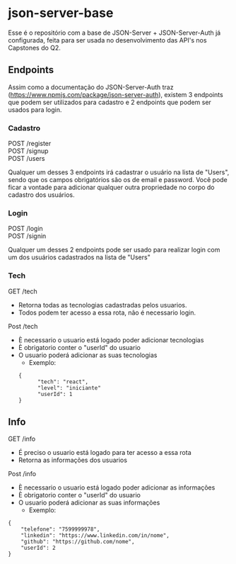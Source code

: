 # json-server-base

Esse é o repositório com a base de JSON-Server + JSON-Server-Auth já configurada, feita para ser usada no desenvolvimento das API's nos Capstones do Q2.

## Endpoints

Assim como a documentação do JSON-Server-Auth traz (https://www.npmjs.com/package/json-server-auth), existem 3 endpoints que podem ser utilizados para cadastro e 2 endpoints que podem ser usados para login.

### Cadastro

POST /register <br/>
POST /signup <br/>
POST /users

Qualquer um desses 3 endpoints irá cadastrar o usuário na lista de "Users", sendo que os campos obrigatórios são os de email e password.
Você pode ficar a vontade para adicionar qualquer outra propriedade no corpo do cadastro dos usuários.

### Login

POST /login <br/>
POST /signin

Qualquer um desses 2 endpoints pode ser usado para realizar login com um dos usuários cadastrados na lista de "Users"

### Tech

GET /tech

- Retorna todas as tecnologias cadastradas pelos usuarios.
- Todos podem ter acesso a essa rota, não é necessario login.

Post /tech

- È necessario o usuario está logado poder adicionar tecnologias
- È obrigatorio conter o "userId" do usuario
- O usuario poderá adicionar as suas tecnologias
  - Exemplo:
  ```
  {
        "tech": "react",
        "level": "iniciante"
        "userId": 1
  }
  ```

## Info

GET /info

- É preciso o usuario está logado para ter acesso a essa rota
- Retorna as informações dos usuarios

Post /info

- È necessario o usuario está logado poder adicionar as informações
- È obrigatorio conter o "userId" do usuario
- O usuario poderá adicionar as suas informações
  - Exemplo:

```
{
    "telefone": "7599999978",
    "linkedin": "https://www.linkedin.com/in/nome",
    "github": "https://github.com/nome",
    "userId": 2
}

```
